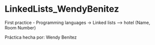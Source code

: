 # LinkedLists_WendyBenitez
First practice - Programming languages -> Linked lists --> hotel (Name, Room Number)

Práctica hecha por: Wendy Benítez
